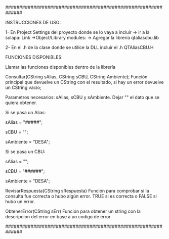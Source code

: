 ##############################################################

INSTRUCCIONES DE USO:

1- En Project Settings del proyecto donde se lo vaya a incluir -> ir a la solapa: Link ->Object/Library modules: -> Agregar la librería qtaliascbu.lib

2- En el .h de la clase donde se utilice la DLL incluir el .h QTAliasCBU.H

FUNCIONES DISPONIBLES:

Llamar las funciones disponibles dentro de la librería

Consultar(CString sAlias, CString sCBU, CString Ambiente);
Función principal que devuelve un CString con el resultado, si hay un error devuelve un CString vacío;

Parametros necesarios: sAlias, sCBU y sAmbiente. Dejar "" el dato que se quiera obtener.

Si se pasa un Alias:

sAlias = "#####";

sCBU = "";

sAmbiente = "DESA";

Si se pasa un CBU:

sAlias = "";

sCBU = "######";

sAmbiente = "DESA";

RevisarRespuesta(CString sRespuesta)
Función para comprobar si la consulta fue correcta o hubo algún error. TRUE si es correcta o FALSE si hubo un error.

ObtenerError(CString sErr)
Función para obtener un string con la descripcion del error en base a un codigo de error

##############################################################